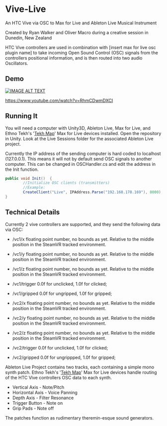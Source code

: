 # Vive-Live
An HTC Vive via OSC to Max for Live and Ableton Live Musical Instrument

Created by Ryan Walker and Oliver Macro during a creative session in Dunedin, New Zealand

HTC Vive controllers are used in combination with [insert max for live osc plugin name] to take incoming Open Sound Control (OSC) signals from the controllers positional information, and is then routed into two audio Oscillators.

## Demo

[![IMAGE ALT TEXT](http://img.youtube.com/vi/RhmCDwmDXCI/0.jpg)](http://www.youtube.com/watch?v=RhmCDwmDXCI "Vive Live Demo 01 ")

https://www.youtube.com/watch?v=RhmCDwmDXCI

## Running It
  
You will need a computer with Unity3D, Ableton Live, Max for Live, and  Ethno Tekh's '[Tekh Map](http://www.ethnotekh.com/software/tekh-map/)' Max for Live devices installed. Open the repository in Unity. Look at the Live Sessions folder for the associated Ableton Live project. 

Currently the IP address of the sending computer is hard coded to localhost (127.0.0.1). This means it will not by default send OSC signals to another computer. This can be changed in OSCHandler.cs and edit the address in the Init function.
```csharp
public void Init()  {
        //Initialize OSC clients (transmitters)
        //Example:		
        CreateClient("Live", IPAddress.Parse("192.168.178.169"), 8000);
}
```

## Technical Details

Currently 2 vive controllers are supported, and they send the following data via OSC:
* /vc1/x floating point number, no bounds as yet. Relative to the middle position in the SteamVR tracked environment.
* /vc1/y floating point number, no bounds as yet. Relative to the middle position in the SteamVR tracked environment.
* /vc1/z floating point number, no bounds as yet. Relative to the middle position in the SteamVR tracked environment.
* /vc1/trigger 0.0f for unclicked, 1.0f for clicked;
* /vc1/gripped 0.0f for ungripped, 1.0f for gripped;

* /vc2/x floating point number, no bounds as yet. Relative to the middle position in the SteamVR tracked environment.
* /vc2/y floating point number, no bounds as yet. Relative to the middle position in the SteamVR tracked environment.
* /vc2/z floating point number, no bounds as yet. Relative to the middle position in the SteamVR tracked environment.
* /vc2/trigger 0.0f for unclicked, 1.0f for clicked;
* /vc2/gripped 0.0f for ungrippped, 1.0f for gripped;

Ableton Live Project contains two tracks, each containing a simple mono synth patch. Ethno Tekh's '[Tekh Map](http://www.ethnotekh.com/software/tekh-map/)' Max for Live devices handle routing of the HTC Vive controllers OSC data to each synth. 

* Vertical Axis - Note/Pitch
* Horizontal Axis - Voice Panning
* Depth Axis - Filter Resonance
* Trigger Button - Note on
* Grip Pads - Note off

The patches function as rudimentary theremin-esque sound generators.
